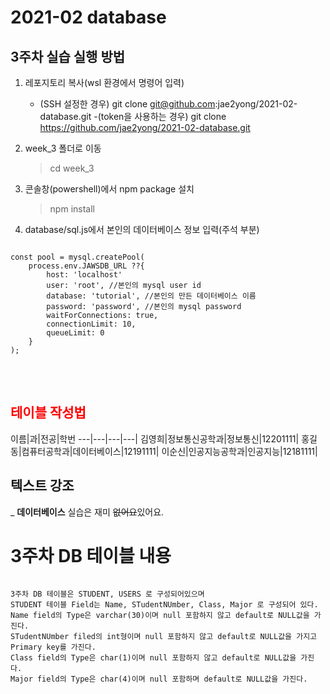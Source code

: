 # 2021-02 database

## 3주차 실습 실행 방법
1. 레포지토리 복사(wsl 환경에서 명령어 입력)
    - (SSH 설정한 경우) git clone git@github.com:jae2yong/2021-02-database.git
    -(token을 사용하는 경우) git clone https://github.com/jae2yong/2021-02-database.git
2. week_3 폴더로 이동
    >cd week_3

3. 콘솔창(powershell)에서 npm package 설치
    >npm install

4. database/sql.js에서 본인의 데이터베이스 정보 입력(주석 부분)

<pre>
<code>
const pool = mysql.createPool(
    process.env.JAWSDB_URL ??{
        host: 'localhost'
        user: 'root', //본인의 mysql user id
        database: 'tutorial', //본인의 만든 데이터베이스 이름
        password: 'password', //본인의 mysql password
        waitForConnections: true,
        connectionLimit: 10,
        queueLimit: 0
    }
);
</code>
</pre>
<br>

## <span style="color:red"> 테이블 작성법</span>

 이름|과|전공|학번 ---|---|---|---|
 김영희|정보통신공학과|정보통신|12201111|
 홍길동|컴퓨터공학과|데이터베이스|12191111|
 이순신|인공지능공학과|인공지능|12181111|
 
## 텍스트 강조
_ **데이터베이스** 실습은 재미 ~~없어요~~있어요.

# 3주차 DB 테이블 내용

<pre>
<code>
3주차 DB 테이블은 STUDENT, USERS 로 구성되어있으며
STUDENT 테이블 Field는 Name, STudentNUmber, Class, Major 로 구성되어 있다.
Name field의 Type은 varchar(30)이며 null 포함하지 않고 default로 NULL값을 가진다.
STudentNUmber filed의 int형이며 null 포함하지 않고 default로 NULL값을 가지고 Primary key를 가진다.
Class field의 Type은 char(1)이며 null 포함하지 않고 default로 NULL값을 가진다.
Major field의 Type은 char(4)이며 null 포함하며 default로 NULL값을 가진다.
</code>
</pre>
